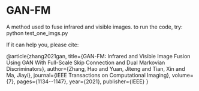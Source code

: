 # GAN-FM
A method used to fuse infrared and visible images.
to run the code, try:
python test_one_imgs.py

If it can help you, please cite:

@article{zhang2021gan,
  title={GAN-FM: Infrared and Visible Image Fusion Using GAN With Full-Scale Skip Connection and Dual Markovian Discriminators},
  author={Zhang, Hao and Yuan, Jiteng and Tian, Xin and Ma, Jiayi},
  journal={IEEE Transactions on Computational Imaging},
  volume={7},
  pages={1134--1147},
  year={2021},
  publisher={IEEE}
}
